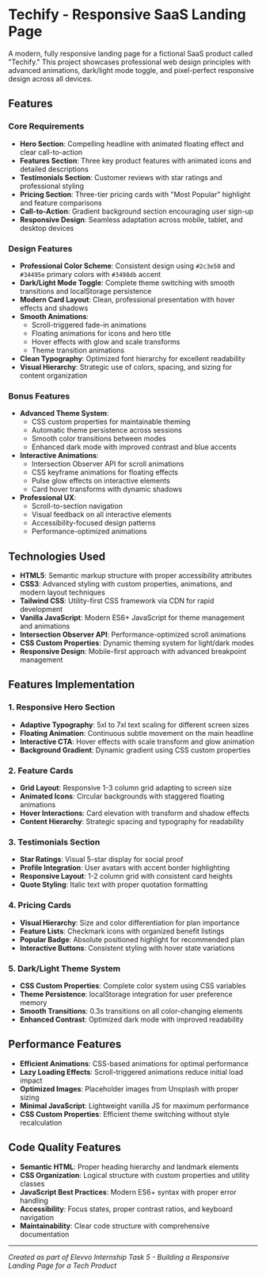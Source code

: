 # Techify - Responsive SaaS Landing Page

A modern, fully responsive landing page for a fictional SaaS product called "Techify." This project showcases professional web design principles with advanced animations, dark/light mode toggle, and pixel-perfect responsive design across all devices.

## Features

### Core Requirements
- **Hero Section**: Compelling headline with animated floating effect and clear call-to-action
- **Features Section**: Three key product features with animated icons and detailed descriptions
- **Testimonials Section**: Customer reviews with star ratings and professional styling
- **Pricing Section**: Three-tier pricing cards with "Most Popular" highlight and feature comparisons
- **Call-to-Action**: Gradient background section encouraging user sign-up
- **Responsive Design**: Seamless adaptation across mobile, tablet, and desktop devices

### Design Features
- **Professional Color Scheme**: Consistent design using `#2c3e50` and `#34495e` primary colors with `#3498db` accent
- **Dark/Light Mode Toggle**: Complete theme switching with smooth transitions and localStorage persistence
- **Modern Card Layout**: Clean, professional presentation with hover effects and shadows
- **Smooth Animations**: 
  - Scroll-triggered fade-in animations
  - Floating animations for icons and hero title
  - Hover effects with glow and scale transforms
  - Theme transition animations
- **Clean Typography**: Optimized font hierarchy for excellent readability
- **Visual Hierarchy**: Strategic use of colors, spacing, and sizing for content organization

### Bonus Features
- **Advanced Theme System**: 
  - CSS custom properties for maintainable theming
  - Automatic theme persistence across sessions
  - Smooth color transitions between modes
  - Enhanced dark mode with improved contrast and blue accents
- **Interactive Animations**:
  - Intersection Observer API for scroll animations
  - CSS keyframe animations for floating effects
  - Pulse glow effects on interactive elements
  - Card hover transforms with dynamic shadows
- **Professional UX**:
  - Scroll-to-section navigation
  - Visual feedback on all interactive elements
  - Accessibility-focused design patterns
  - Performance-optimized animations

## Technologies Used

- **HTML5**: Semantic markup structure with proper accessibility attributes
- **CSS3**: Advanced styling with custom properties, animations, and modern layout techniques
- **Tailwind CSS**: Utility-first CSS framework via CDN for rapid development
- **Vanilla JavaScript**: Modern ES6+ JavaScript for theme management and animations
- **Intersection Observer API**: Performance-optimized scroll animations
- **CSS Custom Properties**: Dynamic theming system for light/dark modes
- **Responsive Design**: Mobile-first approach with advanced breakpoint management


## Features Implementation

### 1. Responsive Hero Section
- **Adaptive Typography**: 5xl to 7xl text scaling for different screen sizes
- **Floating Animation**: Continuous subtle movement on the main headline
- **Interactive CTA**: Hover effects with scale transform and glow animation
- **Background Gradient**: Dynamic gradient using CSS custom properties

### 2. Feature Cards
- **Grid Layout**: Responsive 1-3 column grid adapting to screen size
- **Animated Icons**: Circular backgrounds with staggered floating animations
- **Hover Interactions**: Card elevation with transform and shadow effects
- **Content Hierarchy**: Strategic spacing and typography for readability

### 3. Testimonials Section
- **Star Ratings**: Visual 5-star display for social proof
- **Profile Integration**: User avatars with accent border highlighting
- **Responsive Layout**: 1-2 column grid with consistent card heights
- **Quote Styling**: Italic text with proper quotation formatting

### 4. Pricing Cards
- **Visual Hierarchy**: Size and color differentiation for plan importance
- **Feature Lists**: Checkmark icons with organized benefit listings
- **Popular Badge**: Absolute positioned highlight for recommended plan
- **Interactive Buttons**: Consistent styling with hover state variations

### 5. Dark/Light Theme System
- **CSS Custom Properties**: Complete color system using CSS variables
- **Theme Persistence**: localStorage integration for user preference memory
- **Smooth Transitions**: 0.3s transitions on all color-changing elements
- **Enhanced Contrast**: Optimized dark mode with improved readability

## Performance Features

- **Efficient Animations**: CSS-based animations for optimal performance
- **Lazy Loading Effects**: Scroll-triggered animations reduce initial load impact
- **Optimized Images**: Placeholder images from Unsplash with proper sizing
- **Minimal JavaScript**: Lightweight vanilla JS for maximum performance
- **CSS Custom Properties**: Efficient theme switching without style recalculation


## Code Quality Features

- **Semantic HTML**: Proper heading hierarchy and landmark elements
- **CSS Organization**: Logical structure with custom properties and utility classes
- **JavaScript Best Practices**: Modern ES6+ syntax with proper error handling
- **Accessibility**: Focus states, proper contrast ratios, and keyboard navigation
- **Maintainability**: Clear code structure with comprehensive documentation

---

*Created as part of Elevvo Internship Task 5 - Building a Responsive Landing Page for a Tech Product*
